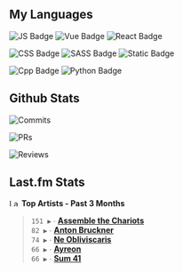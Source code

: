 ## My Languages

![JS Badge](https://img.shields.io/badge/Javascript-%2321262d?style=for-the-badge&logo=javascript&logoColor=%23F7DF1E)
![Vue Badge](https://img.shields.io/badge/Vue-%2321262d?style=for-the-badge&logo=vuedotjs&logoColor=%234FC08D)
![React Badge](https://img.shields.io/badge/React-%2321262d?style=for-the-badge&logo=react&logoColor=%2361DAFB)

![CSS Badge](https://img.shields.io/badge/CSS-%2321262d?style=for-the-badge&logo=css3&logoColor=%231572B6)
![SASS Badge](https://img.shields.io/badge/SASS-%2321262d?style=for-the-badge&logo=sass&logoColor=%23CC6699)
![Static Badge](https://img.shields.io/badge/Tailwind-%2321262d?style=for-the-badge&logo=tailwindcss&logoColor=%2306B6D4)

![Cpp Badge](https://img.shields.io/badge/C%2B%2B-%2321262d?style=for-the-badge&logo=cplusplus&logoColor=%2300599C)
![Python Badge](https://img.shields.io/badge/Python-%2321262d?style=for-the-badge&logo=python&logoColor=%233776AB)

## Github Stats

![Commits](https://img.shields.io/badge/commits%20pushed-%2321262d?style=for-the-badge&label=877&labelColor=87c4f2)

![PRs](https://img.shields.io/badge/pull%20requests%20submitted-%2321262d?style=for-the-badge&label=157&labelColor=fcabd8)

![Reviews](https://img.shields.io/badge/pull%20requests%20reviewed-%2321262d?style=for-the-badge&label=95&labelColor=ffe799)

## Last.fm Stats
<!--START_LASTFM_ARTISTS:{"period": "3month", "rows": 5}-->
<a href="https://last.fm" target="_blank"><img src="https://user-images.githubusercontent.com/17434202/215290617-e793598d-d7c9-428f-9975-156db1ba89cc.svg" alt="Last.fm Logo" width="18" height="13"/></a> **Top Artists - Past 3 Months**

> `151 ▶️` ∙ **[Assemble the Chariots](https://www.last.fm/music/Assemble+the+Chariots)**<br/>
> `82 ▶️` ∙ **[Anton Bruckner](https://www.last.fm/music/Anton+Bruckner)**<br/>
> `74 ▶️` ∙ **[Ne Obliviscaris](https://www.last.fm/music/Ne+Obliviscaris)**<br/>
> `66 ▶️` ∙ **[Ayreon](https://www.last.fm/music/Ayreon)**<br/>
> `66 ▶️` ∙ **[Sum 41](https://www.last.fm/music/Sum+41)**<br/>
<!--END_LASTFM_ARTISTS-->
